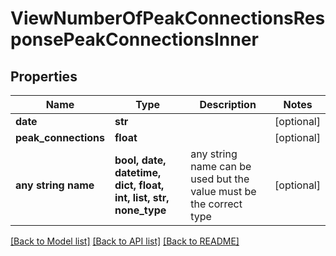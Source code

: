 # ViewNumberOfPeakConnectionsResponsePeakConnectionsInner


## Properties
Name | Type | Description | Notes
------------ | ------------- | ------------- | -------------
**date** | **str** |  | [optional] 
**peak_connections** | **float** |  | [optional] 
**any string name** | **bool, date, datetime, dict, float, int, list, str, none_type** | any string name can be used but the value must be the correct type | [optional]

[[Back to Model list]](../README.md#documentation-for-models) [[Back to API list]](../README.md#documentation-for-api-endpoints) [[Back to README]](../README.md)


